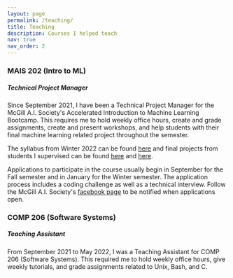 ```yaml
---
layout: page
permalink: /teaching/
title: Teaching
description: Courses I helped teach
nav: true
nav_order: 2
---
```


### MAIS 202 (Intro to ML)
##### Technical Project Manager

Since September 2021, I have been a Technical Project Manager for the McGill A.I. Society's Accelerated Introduction to Machine Learning Bootcamp. This requires me to hold weekly office hours, create and grade assignments, create and present workshops, and help students with their final machine learning related project throughout the semester.

The syllabus from Winter 2022 can be found [here](https://docs.google.com/document/d/1YvcDkclmCaJTe8noQ255nguuGGZlP4eL-jUryjiw8Ug/edit#heading=h.y1ncjdpj4e3b) and final projects from students I supervised can be found [here](https://w2020-mais-202-bootcamp.devpost.com/project-gallery) and [here](https://mais202-fall2021.devpost.com/project-gallery).

Applications to participate in the course usually begin in September for the Fall semester and in January for the Winter
semester. The application process includes a coding challenge as well as a technical interview. Follow the McGill A.I. Society's [facebook page](https://www.facebook.com/McGillAI) to be notified when applications open.

### COMP 206 (Software Systems)
##### Teaching Assistant

From September 2021 to May 2022, I was a Teaching Assistant for COMP 206 (Software Systems). This required me to hold weekly office hours, give weekly tutorials, and grade assignments related to Unix, Bash, and C.


